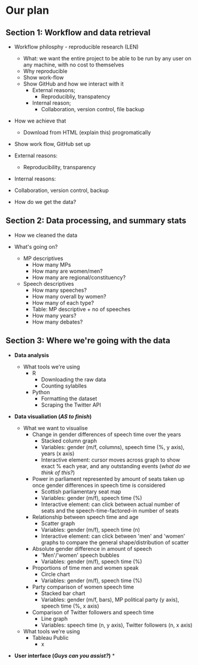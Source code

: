 # Our plan

## Section 1: Workflow and data retrieval

* Workflow philosphy - reproducible research (LEN)
  * What: we want the entire project to be able to be run by any user on any machine, with no cost to themselves
  * Why reproducible
  * Show work-flow
  * Show GitHub and how we interact with it
    * External reasons;
      * Reproducibliy, transpatency
    * Internal reason;
      * Collaboration, version control, file backup

 * How we achieve that
   * Download from HTML (explain this) progromatically

 * Show work flow, GitHub set up
 * External reasons:
   *  Reproducibility, transparency
 * Internal reasons:
 * Collaboration, version control, backup


* How do we get the data?


## Section 2: Data processing, and summary stats

* How we cleaned the data

* What's going on?
  * MP descriptives
    * How many MPs
    * How many are women/men?
    * How many are regional/constituency?
  * Speech descriptives
    * How many speeches?
    * How many overall by women?
    * How many of each type?
    * Table: MP descriptive + no of speeches
    * How many years?
    * How many debates?


## Section 3: Where we're going with the data

* __Data analysis__
  * What tools we're using
    * R
      * Downloading the raw data
      * Counting sylablles
    * Python
      * Formatting the dataset
      * Scraping the Twitter API

* __Data visualiation (_AS to finish_)__
  * What we want to visualise
    * Change in gender differences of speech time over the years
      * Stacked column graph
      * Variables: gender (m/f, columns), speech time (%, y axis), years (x axis)
      * Interactive element: cursor moves across graph to show exact % each year, and any outstanding events (_what do we think of this?_)
    * Power in parliament represented by amount of seats taken up once gender differences in speech time is considered
      * Scottish parliamentary seat map
      * Variables: gender (m/f), speech time (%)
      * Interactive element: can click between actual number of seats and the speech-time-factored-in number of seats
    * Relationship between speech time and age
      * Scatter graph
      * Variables: gender (m/f), speech time (n)
      * Interactive element: can click between 'men' and 'women' graphs to compare the general shape/distribution of scatter
    * Absolute gender difference in amount of speech
      * 'Men'/'women' speech bubbles
      * Variables: gender (m/f), speech time (%)
    * Proportions of time men and women speak
      * Circle chart
      * Variables: gender (m/f), speech time (%)
    * Party comparison of women speech time
      * Stacked bar chart
      * Variables: gender (m/f, bars), MP political party (y axis), speech time (%, x axis)
    * Comparison of Twitter followers and speech time
      * Line graph
      * Variables: speech time (n, y axis), Twitter followers (n, x axis)
  * What tools we're using
    * Tableau Public
      * x


* __User interface (_Guys can you assist?_)__
  *
